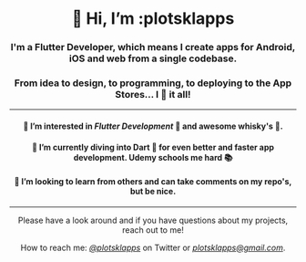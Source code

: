 <div align="center">
  
# 👋 Hi, I’m :plotsklapps

### I'm a Flutter Developer, which means I create apps for Android, iOS and web from a single codebase.
### From idea to design, to programming, to deploying to the App Stores... I :blue_heart: it all!
--------------------------------------------------------------------------------------------------------------------

#### :pushpin: I’m interested in *Flutter Development* :blue_heart: and awesome whisky's :sake:.

#### :pushpin: I’m currently diving into Dart :dart: for even better and faster app development. Udemy schools me hard :books:

#### :pushpin: I’m looking to learn from others and can take comments on my repo's, but be nice.

--------------------------------------------------------------------------------------------------------------------

Please have a look around and if you have questions about my projects, reach out to me!
  
How to reach me: [*@plotsklapps*](https://twitter.com/plotsklapps) on Twitter or *plotsklapps@gmail.com*.
</div>

